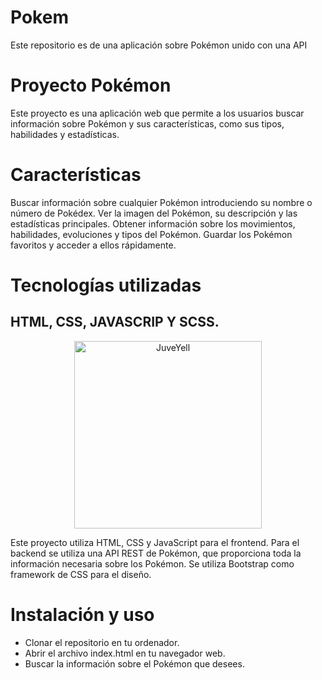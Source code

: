 # Pokem
Este repositorio  es de una aplicación sobre Pokémon unido con una API 

# Proyecto Pokémon
Este proyecto es una aplicación web que permite a los usuarios buscar información sobre Pokémon y sus características, como sus tipos, habilidades y estadísticas.

# Características
Buscar información sobre cualquier Pokémon introduciendo su nombre o número de Pokédex.
Ver la imagen del Pokémon, su descripción y las estadísticas principales.
Obtener información sobre los movimientos, habilidades, evoluciones y tipos del Pokémon.
Guardar los Pokémon favoritos y acceder a ellos rápidamente.

# Tecnologías utilizadas
## HTML, CSS, JAVASCRIP Y SCSS.
<div>
<p style = 'text-align:center;'>
<img src="https://user-images.githubusercontent.com/126781088/229580377-f7f50c57-8688-4a43-8dc7-6513f6f84e73.png" alt="JuveYell" width="300px">
</p>
</div>
Este proyecto utiliza HTML, CSS y JavaScript para el frontend.
Para el backend se utiliza una API REST de Pokémon, que proporciona toda la información necesaria sobre los Pokémon.
Se utiliza Bootstrap como framework de CSS para el diseño.

# Instalación y uso
- Clonar el repositorio en tu ordenador.
- Abrir el archivo index.html en tu navegador web.
- Buscar la información sobre el Pokémon que desees.
